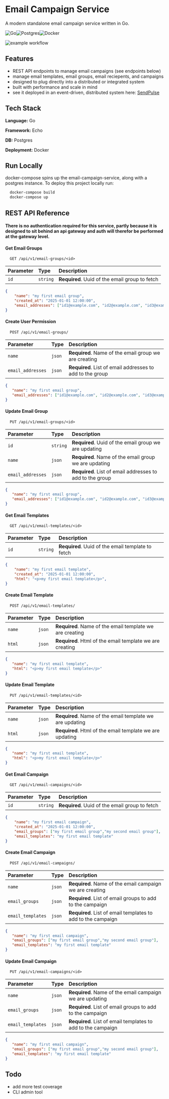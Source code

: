 
# Email Campaign Service

A modern standalone email campaign service written in Go.

![Go](https://img.shields.io/badge/go-%2300ADD8.svg?style=for-the-badge&logo=go&logoColor=white)![Postgres](https://img.shields.io/badge/postgres-%23316192.svg?style=for-the-badge&logo=postgresql&logoColor=white)![Docker](https://img.shields.io/badge/docker-%230db7ed.svg?style=for-the-badge&logo=docker&logoColor=white)

![example workflow](https://github.com/donnaloia/email-campaign-service/actions/workflows/docker-build-push.yml/badge.svg)


## Features

- REST API endpoints to manage email campaigns (see endpoints below)
- manage email templates, email groups, email reciepents, and campaigns
- designed to plug directly into a distributed or integrated system
- built with performance and scale in mind
- see it deployed in an event-driven, distributed system here: [SendPulse](https://github.com/donnaloia/sendpulse)


## Tech Stack

**Language:** Go

**Framework:** Echo

**DB:** Postgres

**Deployment:** Docker





## Run Locally
docker-compose spins up the email-campaign-service, along with a postgres instance.
To deploy this project locally run:

```bash
  docker-compose build
  docker-compose up
```


## REST API Reference


#### There is no authentication required for this service, partly because it is designed to sit behind an api gateway and auth will therefor be performed at the gateway level.


#### Get Email Groups

```http
  GET /api/v1/email-groups/<id>
```

| Parameter | Type     | Description                       |
| :-------- | :------- | :-------------------------------- |
| `id`    | `string` | **Required**. Uuid of the email group to fetch |

```json
{
    "name": "my first email group",
    "created_at": "2025-01-01 12:00:00",
    "email_addresses": ["id1@example.com", "id2@example.com", "id3@example.com"]
}
```


#### Create User Permission

```http
  POST /api/v1/email-groups/
```


| Parameter | Type     | Description                       |
| :-------- | :------- | :-------------------------------- |
| `name`| `json` | **Required**. Name of the email group we are creating|
| `email_addresses`| `json` | **Required**. List of email addresses to add to the group|

```json
{
   "name": "my first email group",
   "email_addresses": ["id1@example.com", "id2@example.com", "id3@example.com"]
}
```


#### Update Email Group

```http
  PUT /api/v1/email-groups/<id>
```

| Parameter | Type     | Description                       |
| :-------- | :------- | :-------------------------------- |
| `id`      | `string` | **Required**. Uuid of the email group we are updating|
| `name`| `json` | **Required**. Name of the email group we are updating|
| `email_addresses`| `json` | **Required**. List of email addresses to add to the group|

```json
{
   "name": "my first email group",
   "email_addresses": ["id1@example.com", "id2@example.com", "id3@example.com"]
}
```


#### Get Email Templates

```http
  GET /api/v1/email-templates/<id>
```

| Parameter | Type     | Description                       |
| :-------- | :------- | :-------------------------------- |
| `id`    | `string` | **Required**. Uuid of the email template to fetch |

```json
{
    "name": "my first email template",
    "created_at": "2025-01-01 12:00:00",
    "html": "<p>my first email template</p>",
}
```


#### Create Email Template

```http
  POST /api/v1/email-templates/
```


| Parameter | Type     | Description                       |
| :-------- | :------- | :-------------------------------- |
| `name`| `json` | **Required**. Name of the email template we are creating|
| `html`| `json` | **Required**. Html of the email template we are creating|

```json
{
   "name": "my first email template",
   "html": "<p>my first email template</p>"
}
```


#### Update Email Template

```http
  PUT /api/v1/email-templates/<id>
```

| Parameter | Type     | Description                       |
| :-------- | :------- | :-------------------------------- |
| `name`| `json` | **Required**. Name of the email template we are updating|
| `html`| `json` | **Required**. Html of the email template we are updating|

```json
{
   "name": "my first email template",
   "html": "<p>my first email template</p>"
}
```

#### Get Email Campaign

```http
  GET /api/v1/email-campaigns/<id>
```

| Parameter | Type     | Description                       |
| :-------- | :------- | :-------------------------------- |
| `id`    | `string` | **Required**. Uuid of the email group to fetch |

```json
{
    "name": "my first email campaign",
    "created_at": "2025-01-01 12:00:00",
    "email_groups": ["my first email group","my second email group"],
    "email_templates": "my first email template"
}
```


#### Create Email Campaign

```http
  POST /api/v1/email-campaigns/
```


| Parameter | Type     | Description                       |
| :-------- | :------- | :-------------------------------- |
| `name`| `json` | **Required**. Name of the email campaign we are creating|
| `email_groups`| `json` | **Required**. List of email groups to add to the campaign|
| `email_templates`| `json` | **Required**. List of email templates to add to the campaign|

```json
{
   "name": "my first email campaign",
   "email_groups": ["my first email group","my second email group"],
   "email_templates": "my first email template"
}
```


#### Update Email Campaign

```http
  PUT /api/v1/email-campaigns/<id>
```

| Parameter | Type     | Description                       |
| :-------- | :------- | :-------------------------------- |
| `name`| `json` | **Required**. Name of the email campaign we are updating|
| `email_groups`| `json` | **Required**. List of email groups to add to the campaign|
| `email_templates`| `json` | **Required**. List of email templates to add to the campaign|

```json
{
   "name": "my first email campaign",
   "email_groups": ["my first email group","my second email group"],
   "email_templates": "my first email template"
}
```

## Todo

- add more test coverage
- CLI admin tool
